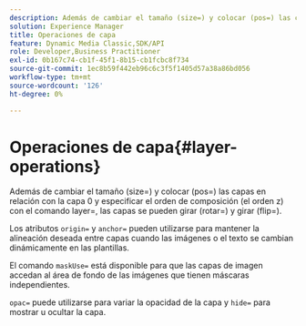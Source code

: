 ```yaml
---
description: Además de cambiar el tamaño (size=) y colocar (pos=) las capas en relación con la capa 0 y especificar el orden de composición (el orden z) con el comando layer=, las capas se pueden girar (rotar=) y girar (flip=).
solution: Experience Manager
title: Operaciones de capa
feature: Dynamic Media Classic,SDK/API
role: Developer,Business Practitioner
exl-id: 0b167c74-cb1f-45f1-8b15-cb1fcbc8f734
source-git-commit: 1ec8b59f442eb96c6c3f5f1405d57a38a86bd056
workflow-type: tm+mt
source-wordcount: '126'
ht-degree: 0%

---
```


# Operaciones de capa{#layer-operations}

Además de cambiar el tamaño (size=) y colocar (pos=) las capas en relación con la capa 0 y especificar el orden de composición (el orden z) con el comando layer=, las capas se pueden girar (rotar=) y girar (flip=).

Los atributos `origin=` y `anchor=` pueden utilizarse para mantener la alineación deseada entre capas cuando las imágenes o el texto se cambian dinámicamente en las plantillas.

El comando `maskUse=` está disponible para que las capas de imagen accedan al área de fondo de las imágenes que tienen máscaras independientes.

`opac=` puede utilizarse para variar la opacidad de la capa y  `hide=` para mostrar u ocultar la capa.
